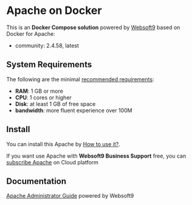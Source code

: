 # Apache on Docker  

This is an **Docker Compose solution** powered by [Websoft9](https://www.websoft9.com) based on Docker for Apache:


 - community:  2.4.58, latest


## System Requirements

The following are the minimal [recommended requirements](https://github.com/apache/docker#recommended-system-requirements):

* **RAM**: 1 GB or more
* **CPU**: 1 cores or higher
* **Disk**: at least 1 GB of free space
* **bandwidth**: more fluent experience over 100M  

## Install

You can install this Apache by [How to use it?](https://github.com/Websoft9/docker-library#how-to-use-it).   

If you want use Apache with **Websoft9 Business Support** free, you can [subscribe Apache](https://www.websoft9.com/apps) on Cloud platform

## Documentation

[Apache Administrator Guide](https://support.websoft9.com/docs/apache) powered by Websoft9
